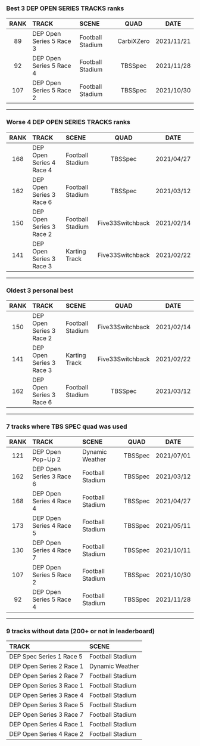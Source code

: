 ### Best 3 DEP OPEN SERIES TRACKS ranks
|RANK|TRACK|SCENE|QUAD|DATE|
|:---:|:---|:---|:---:|:---:|
|89|DEP Open Series 5 Race 3|Football Stadium|CarbiXZero|2021/11/21|
|92|DEP Open Series 5 Race 4|Football Stadium|TBSSpec|2021/11/28|
|107|DEP Open Series 5 Race 2|Football Stadium|TBSSpec|2021/10/30|
---
### Worse 4 DEP OPEN SERIES TRACKS ranks
|RANK|TRACK|SCENE|QUAD|DATE|
|:---:|:---|:---|:---:|:---:|
|168|DEP Open Series 4 Race 4|Football Stadium|TBSSpec|2021/04/27|
|162|DEP Open Series 3 Race 6|Football Stadium|TBSSpec|2021/03/12|
|150|DEP Open Series 3 Race 2|Football Stadium|Five33Switchback|2021/02/14|
|141|DEP Open Series 3 Race 3|Karting Track|Five33Switchback|2021/02/22|
---
### Oldest 3 personal best
|RANK|TRACK|SCENE|QUAD|DATE|
|:---:|:---|:---|:---:|:---:|
|150|DEP Open Series 3 Race 2|Football Stadium|Five33Switchback|2021/02/14|
|141|DEP Open Series 3 Race 3|Karting Track|Five33Switchback|2021/02/22|
|162|DEP Open Series 3 Race 6|Football Stadium|TBSSpec|2021/03/12|
---
### 7 tracks where TBS SPEC quad was used
|RANK|TRACK|SCENE|QUAD|DATE|
|:---:|:---|:---|:---:|:---:|
|121|DEP Open Pop-Up 2|Dynamic Weather|TBSSpec|2021/07/01|
|162|DEP Open Series 3 Race 6|Football Stadium|TBSSpec|2021/03/12|
|168|DEP Open Series 4 Race 4|Football Stadium|TBSSpec|2021/04/27|
|173|DEP Open Series 4 Race 5|Football Stadium|TBSSpec|2021/05/11|
|130|DEP Open Series 4 Race 7|Football Stadium|TBSSpec|2021/10/11|
|107|DEP Open Series 5 Race 2|Football Stadium|TBSSpec|2021/10/30|
|92|DEP Open Series 5 Race 4|Football Stadium|TBSSpec|2021/11/28|
---
### 9 tracks without data (200+ or not in leaderboard)
|TRACK|SCENE|
|:---|:---|
|DEP Spec Series 1 Race 5|Football Stadium|
|DEP Open Series 2 Race 1|Dynamic Weather|
|DEP Open Series 2 Race 7|Football Stadium|
|DEP Open Series 3 Race 1|Football Stadium|
|DEP Open Series 3 Race 4|Football Stadium|
|DEP Open Series 3 Race 5|Football Stadium|
|DEP Open Series 3 Race 7|Football Stadium|
|DEP Open Series 4 Race 1|Football Stadium|
|DEP Open Series 4 Race 2|Football Stadium|
